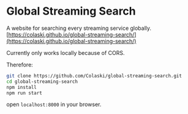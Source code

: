# Global Streaming Search

A website for searching every streaming service globally.
[https://colaski.github.io/global-streaming-search/](https://colaski.github.io/global-streaming-search/)

Currently only works locally because of CORS.

Therefore:

```bash
git clone https://github.com/Colaski/global-streaming-search.git
cd global-streaming-search
npm install
npm run start
```
open `localhost:8000` in your browser.
